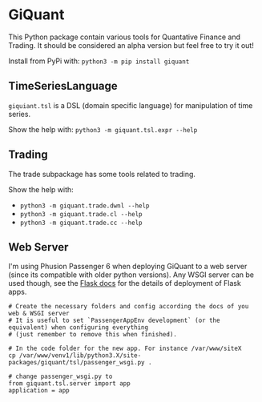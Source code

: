 # GiQuant

This Python package contain various tools for Quantative Finance and Trading.
It should be considered an alpha version but feel free to try it out!

Install from PyPi with: `python3 -m pip install giquant`


## TimeSeriesLanguage

`giquiant.tsl` is a DSL (domain specific language) for manipulation of time series.

Show the help with: `python3 -m giquant.tsl.expr --help`


## Trading

The trade subpackage has some tools related to trading.

Show the help with:

* `python3 -m giquant.trade.dwnl --help`
* `python3 -m giquant.trade.cl --help`
* `python3 -m giquant.trade.cc --help`


## Web Server

I'm using Phusion Passenger 6 when deploying GiQuant to a web server (since its compatible with older python versions). 
Any WSGI server can be used though, see the  [Flask docs](https://flask.palletsprojects.com/en/stable/deploying/) for 
the details of deployment of Flask apps.

```
# Create the necessary folders and config according the docs of you web & WSGI server
# It is useful to set `PassengerAppEnv development` (or the equivalent) when configuring everything 
# (just remember to remove this when finished).

# In the code folder for the new app. For instance /var/www/siteX
cp /var/www/venv1/lib/python3.X/site-packages/giquant/tsl/passenger_wsgi.py .

# change passenger_wsgi.py to
from giquant.tsl.server import app
application = app

```
